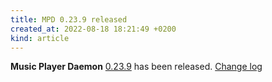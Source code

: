 ```yaml
---
title: MPD 0.23.9 released
created_at: 2022-08-18 18:21:49 +0200
kind: article
---
```


**Music Player Daemon** [0.23.9](http://www.musicpd.org/download/mpd/0.23/mpd-0.23.9.tar.xz) has been released.
[Change log](https://raw.githubusercontent.com/MusicPlayerDaemon/MPD/v0.23.9/NEWS)
